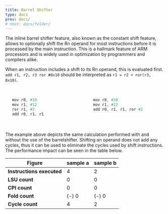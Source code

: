 ```yaml
---
title: Barrel Shifter
type: docs
prev: docs/
# next: docs/folder/
---
```

<style>
  .side-by-side {
    display: flex;
    gap: 10px;
    padding-top: 20px;
    padding-bottom: 20px;
  }
  .box {
    flex: 1;
    border: none;
    box-sizing: border-box;
  }
  @media (max-width: 400px) {
            .side-by-side {
                flex-direction: column;
            }
        }
</style>
The inline barrel shifter feature, also known as the constant shift feature, allows to
optionally shift the Rn operand for most instructions before it is processed by the
main instruction. This is a hallmark feature of ARM processors and is widely used in
optimization by programmers and compilers alike.

When an instruction includes a shift to its Rn operand, this is evaluated first. `add r1, r2, r3 ror #0x10` should
be interpreted as `r1 = r2 + ror(r3, 0x10)`.

<div class="side-by-side">
  <div class="box">

```verilog {filename="sample a"}
   mov r0, #10
   mov r1, #12
   ror r1, #2
   add r0, r1, r1 
```
  </div>
  <div class="box">

```verilog {filename="sample b"}
   mov r0, #10
   mov r1, #12
   add r0, r1, r1, ror #2

```
  </div>
</div>

The example above depicts the same calculation performed with and without the use of the
barrelshifter. Shifting an operand does not add any cycles, thus it can be used to
eliminate the cycles used by shift instructions. The performance impact can be seen in the table below.

| Figure                  | sample a  | sample b  |
|-------------------------|----------------------|----------------------|
| **Instructions executed**| 4                    | 2                    |
| **LSU count**            | 0                    | 0                    |
| **CPI count**            | 0                    | 0                    |
| **Fold count**           | (-) 0                | (-) 0                |
| **Cycle count**          | 4                    | 2                    |

